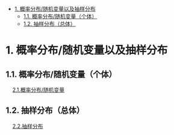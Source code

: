 

<!-- TOC -->

- [1. 概率分布/随机变量以及抽样分布](#1-概率分布随机变量以及抽样分布)
    - [1.1. 概率分布/随机变量（个体）](#11-概率分布随机变量个体)
    - [1.2. 抽样分布（总体）](#12-抽样分布总体)

<!-- /TOC -->



# 1. 概率分布/随机变量以及抽样分布  
<!-- 
https://zhuanlan.zhihu.com/p/473241042
https://blog.csdn.net/weixin_41456089/article/details/118370547
-->

<!-- 
大纲    
&emsp; (1)考试范围  
&emsp; 0—1分布，二项分布，正态分布，t- 分布，x²- 分布，F- 分布。  
&emsp; 总体与样本，抽样方法，统计量，样本统计量，正态总体的样本均值 和样本方差的分布，独立同分布情况下的中心极限定理。  
&emsp; (2)考试要求  
&emsp; 掌握常用随机变量及其概率分布或密度函数。  
&emsp; 了解总体、个体及样本等概念。  
&emsp; 掌握简单随机抽样，了解分层抽样、系统抽样、整群抽样的抽样方 法以及它们的适用条件。  
&emsp; 掌握统计量的概念。  
&emsp; 掌握正态总体样本均值和样本方差的分布。  
&emsp; 了解关于独立同分布的中心极限定理。  
-->

## 1.1. 概率分布/随机变量（个体）  
&emsp; [2.1.概率分布/随机变量](/docs/comprehensiveManageDepart/appliedStatistics/ProbabilityDistribution.md) 

## 1.2. 抽样分布（总体）  
&emsp; [2.2.抽样分布](/docs/comprehensiveManageDepart/appliedStatistics/SamplingDistribution.md)   
